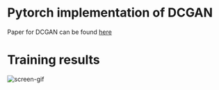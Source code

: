 # Pytorch implementation of DCGAN
Paper for DCGAN can be found [here](https://arxiv.org/abs/1511.06434)

# Training results
![screen-gif](/result_images/train_results.gif)
